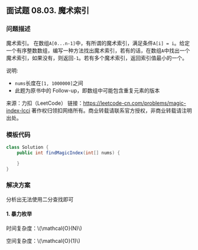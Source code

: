 <script src="https://cdn.bootcss.com/mathjax/2.7.7/MathJax.js?config=TeX-AMS-MML_HTMLorMML"></script>

## 面试题 08.03. 魔术索引

### 问题描述

魔术索引。 在数组`A[0...n-1]`中，有所谓的魔术索引，满足条件`A[i] = i`。给定一个有序整数数组，编写一种方法找出魔术索引，若有的话，在数组`A`中找出一个魔术索引，如果没有，则返回`-1`。若有多个魔术索引，返回索引值最小的一个。

说明:

* `nums`长度在`[1, 1000000]`之间
* 此题为原书中的 Follow-up，即数组中可能包含重复元素的版本


来源：力扣（LeetCode）
链接：https://leetcode-cn.com/problems/magic-index-lcci
著作权归领扣网络所有。商业转载请联系官方授权，非商业转载请注明出处。

### 模板代码

``` java
class Solution {
    public int findMagicIndex(int[] nums) {

    }
}
```

### 解决方案

分析出无法使用二分查找即可

#### 1. 暴力枚举

时间复杂度：\\(\mathcal{O}(N)\\)

空间复杂度：\\(\mathcal{O}(1)\\)
